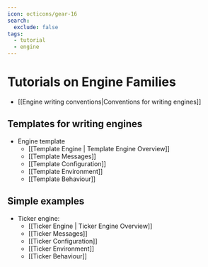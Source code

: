 ```yaml
---
icon: octicons/gear-16
search:
  exclude: false
tags:
  - tutorial
  - engine
---
```


# Tutorials on Engine Families

- [[Engine writing conventions|Conventions for writing engines]]

## Templates for writing engines

- Engine template
  - [[Template Engine | Template Engine Overview]]
  - [[Template Messages]]
  - [[Template Configuration]]
  - [[Template Environment]]
  - [[Template Behaviour]]

## Simple examples

- Ticker engine:
  - [[Ticker Engine | Ticker Engine Overview]]
  - [[Ticker Messages]]
  - [[Ticker Configuration]]
  - [[Ticker Environment]]
  - [[Ticker Behaviour]]
